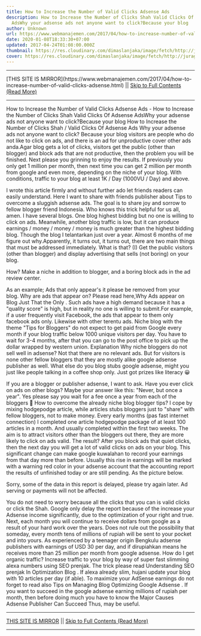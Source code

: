 ```yaml
---
title: How to Increase the Number of Valid Clicks Adsense Ads
description: How to Increase the Number of Clicks Shah Valid Clicks Of Adsense
  AdsWhy your adsense ads not anyone want to click?Because your blog
author: Unknown
url: https://www.webmanajemen.com/2017/04/how-to-increase-number-of-valid-clicks-adsense.html
date: 2020-01-08T18:33:30+07:00
updated: 2017-04-24T01:08:00.000Z
thumbnail: https://res.cloudinary.com/dimaslanjaka/image/fetch/http://juragancipir.com/wp-content/uploads/2013/12/Halo-adsense-300x300.jpg
cover: https://res.cloudinary.com/dimaslanjaka/image/fetch/http://juragancipir.com/wp-content/uploads/2013/12/Halo-adsense-300x300.jpg
---
```


<hr/> [THIS SITE IS MIRROR](https://www.webmanajemen.com/2017/04/how-to-increase-number-of-valid-clicks-adsense.html) || <a href="https://www.webmanajemen.com/2017/04/how-to-increase-number-of-valid-clicks-adsense.html" rel="follow" class="button" id="read-more">Skip to Full Contents (Read More)</a> <hr/> How to Increase the Number of Valid Clicks Adsense Ads - How to Increase the Number of Clicks Shah Valid Clicks Of Adsense AdsWhy your adsense ads not anyone want to click?Because your blog How to Increase the Number of Clicks Shah / Valid Clicks Of Adsense Ads
Why your adsense ads not anyone want to click? Because your blog visitors are people who do not like to click on ads, and there is an ad for unproductive cover other ads anda.Agar blog gets a lot of clicks, visitors get the public (other than blogger) and block ads that are not productive, then the problem you will be finished. Next please you grinning to enjoy the results.
If previously you only get 1 million per month, then next time you can get 2 million per month from google and even more, depending on the niche of your blog. With conditions, traffic to your blog at least 1K / Day (1000VU / Day) and above.







I wrote this article firmly and without further ado let friends readers can easily understand.
Here I want to share with friends publisher about Tips to overcome a sluggish adsense ads. The goal is to share joy and sorrow to fellow blogger friend Indonesia. Who knows this trick helpful for us all, amen.
I have several blogs. One blog highest bidding but no one is willing to click on ads. Meanwhile, another blog traffic is low, but it can produce earnings / money / money / money is much greater than the highest bidding blog. Though the blog I telantarkan just over a year.
Almost 6 months of me figure out why.Apparently, it turns out, it turns out, there are two main things that must be addressed immediately.
What is that?
(I) Get the public visitors (other than blogger) and display advertising that sells (not boring) on ​​your blog.

How? Make a niche in addition to blogger, and a boring block ads in the ad review center.

As an example; Ads that only appear's it please be removed from your blog. Why are ads that appear on? Please read here,Why Ads appear on Blog Just That the Only . Such ads have a high demand because it has a "quality score" is high, but in reality no one is willing to submit.For example, if a user frequently visit Facebook, the ads that appear to them only facebook ads only. Likewise with other terentu ads.
Niche blog with the theme "Tips for Bloggers" do not expect to get paid from Google every month if your blog traffic below 1000 unique visitors per day. You have to wait for 3-4 months, after that you can go to the post office to pick up the dollar wrapped by western union.
Explanation
Why niche bloggers do not sell well in adsense?
Not that there are no relevant ads. But for visitors is none other fellow bloggers that they are mostly alike google adsense publisher as well. What else do you blog stubs google adsense, might you just like people talking in a coffee shop only. Just got prizes like literacy 😀

If you are a blogger or publisher adsense, I want to ask. Have you ever click on ads on other blogs? Maybe your answer like this: "Never, but once a year". Yes please say you wait for a fee once a year from each of the bloggers 🙂
How to overcome the already niche blog blogger tips?
I cope by mixing hodgepodge article, while articles stubs bloggers just to "share" with fellow bloggers, not to make money. Every early months (pas fast internet connection) I completed one article hodgepodge package of at least 100 articles in a month. And usually completed within the first two weeks. The aim is to attract visitors other than the bloggers out there, they are more likely to click on ads valid.
The result?
After you block ads that quiet clicks, then the next day you will get a lot of valid clicks on ads on your blog. This significant change can make google kuwalahan to record your earnings from that day more than before.
Usually this rise in earnings will be marked with a warning red color in your adsense account that the accounting report the results of unfinished today or are still pending. As the picture below.


Sorry, some of the data in this report is delayed, please try again later. Ad serving or payments will not be affected.

You do not need to worry because all the clicks that you can is valid clicks or click the Shah. Google only delay the report because of the increase your Adsense income significantly, due to the optimization of your right and true.
Next, each month you will continue to receive dollars from google as a result of your hard work over the years. Does not rule out the possibility that someday, every month tens of millions of rupiah will be sent to your pocket and into yours. As experienced by a teenager origin Bengkulu adsense publishers with earnings of USD 30 per day, and if dirupiahkan means he receives more than 25 million per month from google adsense.
How do I get organic traffic?
Increase traffic to your blog by way of super fast slimming alexa numbers using SEO prenjak. The trick please read Understanding SEO prenjak In Optimization Blog .
If alexa already slim, hujani update your blog with 10 articles per day (if able). To maximize your AdSense earnings do not forget to read also Tips on Managing Blog Optimizing Google Adsense .
If you want to succeed in the google adsense earning millions of rupiah per month, then before doing much you have to know the Major Causes Adsense Publisher Can Succeed
Thus, may be useful. <hr/> [THIS SITE IS MIRROR](https://www.webmanajemen.com/2017/04/how-to-increase-number-of-valid-clicks-adsense.html) || <a href="https://www.webmanajemen.com/2017/04/how-to-increase-number-of-valid-clicks-adsense.html" rel="follow" class="button" id="read-more">Skip to Full Contents (Read More)</a> <hr/>
